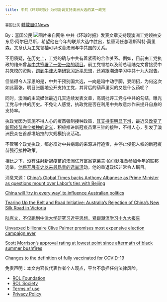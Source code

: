 ```yaml
---
title: 中共《环球时报》为何高调支持澳洲大选的某一政党
---
```

`喜国公民` [轉載自GNews](https://gnews.org/zh-hans/2011856/)

By：喜国公民
![](https://assets.gnews.org/wp-content/uploads/2022/02/image-1527.png)图片来自网络
中共《环球时报》发表文章支持现澳洲工党领袖安东尼·阿尔巴尼斯，希望他在今年的联邦大选中胜出，接替现任总理斯科特·莫里森。文章认为工党领袖可以改善澳洲与中共国的关系。

不用质疑，在历史上，工党的确与中共有着紧密的合作关系。例如，目前由工党执政的维州曾[与中共签署了一带一路的项目](https://www.internationalaffairs.org.au/australianoutlook/tearing-up-the-belt-and-road-initiative-australias-rejection-of-chinas-new-silk-road-in-victoria/)。前工党领袖以及前总理陆克文曾接受中共党校的资助，[跑到牛津大学研究习近平思想](https://twitter.com/vanessa_zhanguk/status/989592642748141570)，还紧跟潮流学习中共十九大报告。

但值得令人深思的是，中共干预别国大选，一向是暗中动手脚，耍阴招，为何这次如此嚣张，明目张胆地公开支持工党，其背后的葫芦里买的又是什么药呢？

同时，澳洲的主流媒体最近几天连续发表文章，高调批评工党与中共的勾结，曝光工党与中共的历史。不免让人感觉，执政党是否在利用中共故意炒作来提升自身的支持率。

执政党因为实施不得人心的疫苗强制接种政策，[其支持率明显下滑](https://www.theguardian.com/australia-news/2021/nov/09/scott-morrisons-approval-rating-at-lowest-point-since-aftermath-of-black-summer-bushfires)，最近又[改变了新冠疫苗完全接种的定义](https://www.servicesaustralia.gov.au/changes-to-definition-fully-vaccinated-for-covid-19)，积极推进新冠疫苗第三针的接种，不得人心，引发了澳洲民众在首都堪培拉的大规模抗议活动。

不管哪个政党执政，都必须对中共病毒的来源进行追责，并停止侵犯人权的新冠疫苗强行接种政策。

相比之下，没有注射新冠疫苗的澳洲亿万富翁克莱夫·帕尔默准备参加今年的联邦选举。[他将开展有史以来最昂贵的选举活](https://www.brisbanetimes.com.au/national/queensland/unvaxxed-billionaire-clive-palmer-promises-most-expensive-election-campaign-ever-20220119-p59ph4.html)动。他的重返政坛非常令人瞩目。

消息来源：[China’s Global Times backs Anthony Albanese as Prime Minister as questions mount over Labor’s ties with Beijing](https://www.skynews.com.au/australia-news/politics/chinas-global-times-backs-anthony-albanese-as-prime-minister-as-questions-mount-over-labors-ties-with-beijing/news-story/2c0f4226a802df781026bcd967ca9f25)

[China will ‘try in every way’ to influence Australian politics](https://www.skynews.com.au/opinion/andrew-bolt/china-will-try-in-every-way-to-influence-australian-politics/video/ab56c848968db623619b19b666312eb9)

[Tearing Up the Belt and Road Initiative: Australia’s Rejection of China’s New Silk Road in Victoria](https://www.internationalaffairs.org.au/australianoutlook/tearing-up-the-belt-and-road-initiative-australias-rejection-of-chinas-new-silk-road-in-victoria/)

[陆克文，不仅跑到牛津大学研究习近平思想，紧跟潮流学习十九大报告](https://twitter.com/vanessa_zhanguk/status/989592642748141570)

[Unvaxxed billionaire Clive Palmer promises most expensive election campaign ever](https://www.brisbanetimes.com.au/national/queensland/unvaxxed-billionaire-clive-palmer-promises-most-expensive-election-campaign-ever-20220119-p59ph4.html)

[Scott Morrison’s approval rating at lowest point since aftermath of black summer bushfires](https://www.theguardian.com/australia-news/2021/nov/09/scott-morrisons-approval-rating-at-lowest-point-since-aftermath-of-black-summer-bushfires)

[Changes to the definition of fully vaccinated for COVID-19](https://www.servicesaustralia.gov.au/changes-to-definition-fully-vaccinated-for-covid-19)

 

免责声明：本文内容仅代表作者个人观点，平台不承担任何法律风险。

- [ROL Foundation](https://rolfoundation.org/)
- [ROL Society](https://rolsociety.org/)
- [Terms of use](https://gnews.org/terms-of-use-3/)
- [Privacy Policy](https://gnews.org/privacy-policy/)

